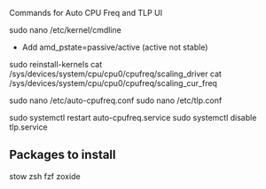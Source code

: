 Commands for Auto CPU Freq and TLP UI

sudo nano /etc/kernel/cmdline 
- Add amd_pstate=passive/active (active not stable)

sudo reinstall-kernels 
cat /sys/devices/system/cpu/cpu0/cpufreq/scaling_driver
cat /sys/devices/system/cpu/cpu0/cpufreq/scaling_cur_freq


sudo nano /etc/auto-cpufreq.conf
sudo nano /etc/tlp.conf

sudo systemctl restart auto-cpufreq.service
sudo systemctl disable tlp.service 


## Packages to install
stow zsh fzf zoxide
